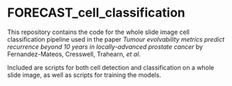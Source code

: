 # FORECAST_cell_classification

This repository contains the code for the whole slide image cell classification pipeline used in the paper *Tumour evolvability metrics predict recurrence beyond 10 years in locally-advanced prostate cancer* by Fernandez-Mateos, Cresswell, Trahearn, *et al*.

Included are scripts for both cell detection and classification on a whole slide image, as well as scripts for training the models.
